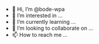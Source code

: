 - 👋 Hi, I’m @bode-wpa
- 👀 I’m interested in ...
- 🌱 I’m currently learning ...
- 💞️ I’m looking to collaborate on ...
- 📫 How to reach me ...

<!---
bode-wpa/bode-wpa is a ✨ special ✨ repository because its `README.md` (this file) appears on your GitHub profile.
You can click the Preview link to take a look at your changes.
--->
